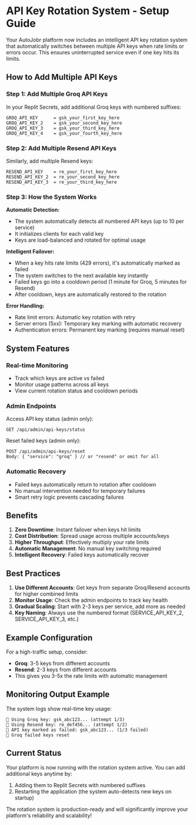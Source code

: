 # API Key Rotation System - Setup Guide

Your AutoJobr platform now includes an intelligent API key rotation system that automatically switches between multiple API keys when rate limits or errors occur. This ensures uninterrupted service even if one key hits its limits.

## How to Add Multiple API Keys

### Step 1: Add Multiple Groq API Keys

In your Replit Secrets, add additional Groq keys with numbered suffixes:

```
GROQ_API_KEY      = gsk_your_first_key_here
GROQ_API_KEY_2    = gsk_your_second_key_here  
GROQ_API_KEY_3    = gsk_your_third_key_here
GROQ_API_KEY_4    = gsk_your_fourth_key_here
```

### Step 2: Add Multiple Resend API Keys

Similarly, add multiple Resend keys:

```
RESEND_API_KEY    = re_your_first_key_here
RESEND_API_KEY_2  = re_your_second_key_here
RESEND_API_KEY_3  = re_your_third_key_here
```

### Step 3: How the System Works

**Automatic Detection:**
- The system automatically detects all numbered API keys (up to 10 per service)
- It initializes clients for each valid key
- Keys are load-balanced and rotated for optimal usage

**Intelligent Failover:**
- When a key hits rate limits (429 errors), it's automatically marked as failed
- The system switches to the next available key instantly
- Failed keys go into a cooldown period (1 minute for Groq, 5 minutes for Resend)
- After cooldown, keys are automatically restored to the rotation

**Error Handling:**
- Rate limit errors: Automatic key rotation with retry
- Server errors (5xx): Temporary key marking with automatic recovery
- Authentication errors: Permanent key marking (requires manual reset)

## System Features

### Real-time Monitoring
- Track which keys are active vs failed
- Monitor usage patterns across all keys
- View current rotation status and cooldown periods

### Admin Endpoints
Access API key status (admin only):
```
GET /api/admin/api-keys/status
```

Reset failed keys (admin only):
```
POST /api/admin/api-keys/reset
Body: { "service": "groq" } // or "resend" or omit for all
```

### Automatic Recovery
- Failed keys automatically return to rotation after cooldown
- No manual intervention needed for temporary failures
- Smart retry logic prevents cascading failures

## Benefits

1. **Zero Downtime**: Instant failover when keys hit limits
2. **Cost Distribution**: Spread usage across multiple accounts/keys
3. **Higher Throughput**: Effectively multiply your rate limits
4. **Automatic Management**: No manual key switching required
5. **Intelligent Recovery**: Failed keys automatically recover

## Best Practices

1. **Use Different Accounts**: Get keys from separate Groq/Resend accounts for higher combined limits
2. **Monitor Usage**: Check the admin endpoints to track key health
3. **Gradual Scaling**: Start with 2-3 keys per service, add more as needed
4. **Key Naming**: Always use the numbered format (SERVICE_API_KEY_2, SERVICE_API_KEY_3, etc.)

## Example Configuration

For a high-traffic setup, consider:
- **Groq**: 3-5 keys from different accounts
- **Resend**: 2-3 keys from different accounts
- This gives you 3-5x the rate limits with automatic management

## Monitoring Output Example

The system logs show real-time key usage:
```
🤖 Using Groq key: gsk_abc123... (attempt 1/3)
📧 Using Resend key: re_def456... (attempt 1/2)
🚨 API key marked as failed: gsk_abc123... (1/3 failed)
🔄 Groq failed keys reset
```

## Current Status

Your platform is now running with the rotation system active. You can add additional keys anytime by:
1. Adding them to Replit Secrets with numbered suffixes
2. Restarting the application (the system auto-detects new keys on startup)

The rotation system is production-ready and will significantly improve your platform's reliability and scalability!